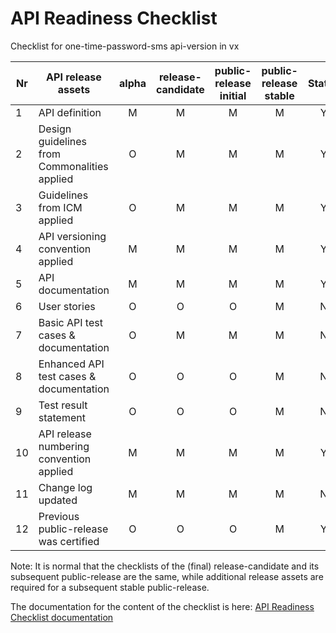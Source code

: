 # API Readiness Checklist

Checklist for one-time-password-sms api-version in vx

| Nr | API release assets  | alpha | release-candidate |  public-release<br>initial | public-release<br> stable | Status | Comments |
|----|----------------------------------------------|:-----:|:-----------------:|:-------:|:------:|:----:|:----:|
|  1 | API definition                               |   M   |         M         |    M    |    M   |   Y   | [link](https://github.com/camaraproject/OTPvalidationAPI/blob/main/code/API_definitions/one-time-password-sms.yaml) |
|  2 | Design guidelines from Commonalities applied |   O   |         M         |    M    |    M   |  Y    |      |
|  3 | Guidelines from ICM applied                  |   O   |         M         |    M    |    M   |   Y   |      |
|  4 | API versioning convention applied            |   M   |         M         |    M    |    M   |   Y   |      |
|  5 | API documentation                            |   M   |         M         |    M    |    M   |   Y   | Embed documentation into API spec - [link](https://github.com/camaraproject/OTPvalidationAPI/blob/main/code/API_definitions/one-time-password-sms.yaml)  |
|  6 | User stories                                 |   O   |         O         |    O    |    M   |   N   | [link](https://github.com/camaraproject/OTPvalidationAPI/blob/main/documentation/API_documentation/OTPValidationAPI_User_Story.md) |
|  7 | Basic API test cases & documentation         |   O   |         M         |    M    |    M   |   N   | [OTPValidationAPI/PR61](https://github.com/camaraproject/OTPvalidationAPI/pull/61) |
|  8 | Enhanced API test cases & documentation      |   O   |         O         |    O    |    M   |   N   | [OTPValidationAPI/PR61](https://github.com/camaraproject/OTPvalidationAPI/pull/61) |
|  9 | Test result statement                        |   O   |         O         |    O    |    M   |   N   | link |
| 10 | API release numbering convention applied     |   M   |         M         |    M    |    M   |   Y   |      |
| 11 | Change log updated                           |   M   |         M         |    M    |    M   |   N   | [OTPValidationAPI/PR74](https://github.com/camaraproject/OTPvalidationAPI/pull/14) |
| 12 | Previous public-release was certified        |   O   |         O         |    O    |    M   |   Y   |  [link](https://www.open-gateway.com/operators-map)    |




Note: It is normal that the checklists of the (final) release-candidate and its subsequent public-release are the same, while additional release assets are required for a subsequent stable public-release.

The documentation for the content of the checklist is here: [API Readiness Checklist documentation](https://wiki.camaraproject.org/x/AgAVAQ#APIReleaseProcess-APIreadinesschecklist)